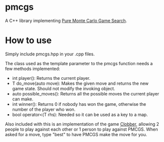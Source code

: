 # pmcgs
A C++ library implementing [Pure Monte Carlo Game Search](https://en.wikipedia.org/wiki/Monte_Carlo_tree_search#Pure_Monte_Carlo_game_search).

# How to use
Simply include pmcgs.hpp in your .cpp files.

The class used as the template parameter to the pmcgs function needs a few methods implemented:
- int player(): Returns the current player.
- T do_move(auto move): Makes the given move and returns the new game state. Should not modify the invoking object.
- auto possible_moves(): Returns all the possible moves the current player can make.
- int winner(): Returns 0 if nobody has won the game, otherwise the number of the player who won.
- bool operator<(T rhs): Needed so it can be used as a key to a map.

Also included with this is an implementation of the game [Clobber](https://en.wikipedia.org/wiki/Clobber), allowing 2 people to play against each other or 1 person to play against PMCGS. When asked for a move, type "best" to have PMCGS make the move for you.
